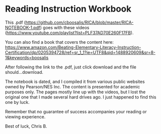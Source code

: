 # Reading Instruction Workbook
This .pdf (https://github.com/cboosalis/RICA/blob/master/RICA-NOTEBOOK-1.pdf) goes with these videos (https://www.youtube.com/playlist?list=PLF37AD70E260F17FB). 

You can also find a book that covers the content here: https://www.amazon.com/Beating-Elementary-Literacy-Instruction-Certification/dp/0205394728/ref=sr_1_1?ie=UTF8&qid=1488920609&sr=8-1&keywords=boosalis

After following the link to the .pdf, just click download and the file should...download. 

The notebook is dated, and I compiled it from various public websites owned by Pearson/NES Inc. The content is presented for academic purposes only. The pages mostly line up with the videos, but I lost the original one that I made several hard drives ago. I just happened to find this one by luck. 

Remember that no guarantee of success accompanies your reading or viewing experience. 

Best of luck,
Chris B.
